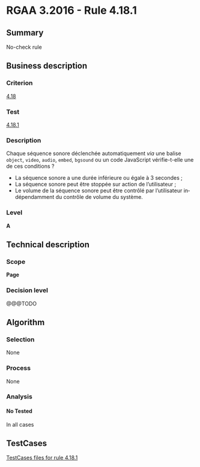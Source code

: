 # RGAA 3.2016 - Rule 4.18.1

## Summary
No-check rule


## Business description

### Criterion
[4.18](http://references.modernisation.gouv.fr/rgaa-accessibilite/criteres.html#crit-4-18)

### Test
[4.18.1](http://references.modernisation.gouv.fr/rgaa-accessibilite/criteres.html#test-4-18-1)

### Description
<div lang="fr">Chaque s&#xE9;quence sonore d&#xE9;clench&#xE9;e automatiquement <i>via</i> une balise <code lang="en">object</code>, <code lang="en">video</code>, <code lang="en">audio</code>, <code lang="en">embed</code>, <code lang="en">bgsound</code> ou un code JavaScript v&#xE9;rifie-t-elle une de ces conditions&nbsp;? <ul><li>La s&#xE9;quence sonore a une dur&#xE9;e inf&#xE9;rieure ou &#xE9;gale &#xE0; 3 secondes&nbsp;;</li> <li>La s&#xE9;quence sonore peut &#xEA;tre stopp&#xE9;e sur action de l&#x2019;utilisateur&nbsp;;</li> <li>Le volume de la s&#xE9;quence sonore peut &#xEA;tre contr&#xF4;l&#xE9; par l&#x2019;utilisateur ind&#xE9;pendamment du contr&#xF4;le de volume du syst&#xE8;me.</li> </ul></div>

### Level
**A**


## Technical description

### Scope
**Page**

### Decision level
@@@TODO


## Algorithm

### Selection
None

### Process
None

### Analysis

#### No Tested
In all cases


##  TestCases

[TestCases files for rule 4.18.1](https://github.com/Asqatasun/Asqatasun/tree/RGAA_3.2016/rules/rules-rgaa3.2016/src/test/resources/testcases/rgaa32016/Rgaa32016Rule041801/)


